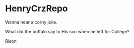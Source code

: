 # HenryCrzRepo

 
Wanna hear a corny joke.

What did the buffalo say to His son when he left for College?
 
Bison 
